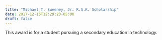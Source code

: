 ```yaml
---
title: "Michael T. Sweeney, Jr. R.A.K. Scholarship"
date: 2017-12-15T12:29:23-05:00
draft: false
---
```


This award is for a student pursuing a secondary education in technology.
